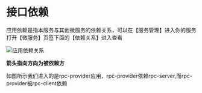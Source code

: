 # 接口依赖

应用依赖是指本服务与其他微服务的依赖关系，可以在【服务管理】进入你的服务打开【微服务】页签下面的【依赖关系】进入查看

![](images/api_dependency.png "应用依赖关系")


**箭头指向方向为被依赖方**

如图所示我们进入的是rpc-provider应用，rpc-provider依赖rpc-server,而rpc-provider被rpc-client依赖